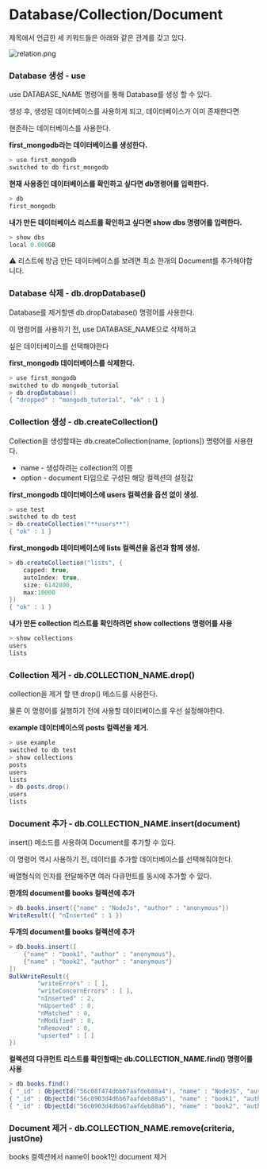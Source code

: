 # Database/Collection/Document

제목에서 언급한 세 키워드들은 아래와 같은 관계를 갖고 있다.

![relation.png](https://s3-us-west-2.amazonaws.com/secure.notion-static.com/aadf151f-3d54-483b-99fe-2fa932b8d000/relation.png)

### Database 생성 - use

use DATABASE_NAME 명령어를 통해 Database를 생성 할 수 있다.

생성 후, 생성된 데이터베이스를 사용하게 되고, 데이터베이스가 이미 존재한다면 

현존하는 데이터베이스를 사용한다.

**first_mongodb라는 데이터베이스를 생성한다.**

```csharp
> use first_mongodb
switched to db first_mongodb
```

**현재 사용중인 데이터베이스를 확인하고 싶다면 db명령어를 입력한다.**

```csharp
> db
first_mongodb
```

**내가 만든 데이터베이스 리스트를 확인하고 싶다면 show dbs 명령어를 입력한다.**

```csharp
> show dbs
local 0.000GB
```

<aside>
⚠️ 리스트에 방금 만든 데이터베이스를 보려면 최소 한개의 Document를 추가해야합니다.

</aside>

### Database 삭제 - db.dropDatabase()

Database를 제거할땐 db.dropDatabase() 명령어를 사용한다.

이 명령어를 사용하기 전, use DATABASE_NAME으로 삭제하고 

싶은 데이터베이스를 선택해야한다

**first_mongodb 데이터베이스를 삭제한다.**

```csharp
> use first_mongodb
switched to db mongodb_tutorial
> db.dropDatabase()
{ "dropped" : "mongodb_tutorial", "ok" : 1 }
```

### Collection 생성 - db.createCollection()

Collection을 생성할때는 db.createCollection(name, [options]) 명령어를 사용한다.

- name - 생성하려는 collection의 이름
- option - document 타입으로 구성된 해당 컬렉션의 설정값

**first_mongodb 데이터베이스에 users 컬렉션을 옵션 없이 생성.**

```csharp
> use test
switched to db test
> db.createCollection("**users**")
{ "ok" : 1 }
```

**first_mongodb 데이터베이스에 lists 컬렉션을 옵션과 함께 생성.**

```csharp
> db.createCollection("lists", {
	capped: true,
	autoIndex: true,
	size; 6142800,
	max:10000
})
{ "ok" : 1 }
```

**내가 만든 collection 리스트를 확인하려면 show collections 명령어를 사용**

```csharp
> show collections
users
lists
```

### Collection 제거 - db.COLLECTION_NAME.drop()

collection을 제거 할 땐 drop() 메소드를 사용한다.

물론 이 명령어를 실행하기 전에 사용할 데이터베이스를 우선 설정해야한다.

**example 데이터베이스의 posts 컬렉션을 제거.**

```csharp
> use example
switched to db test
> show collections
posts
users
lists
> db.posts.drop()
users
lists
```

### Document 추가 - db.COLLECTION_NAME.insert(document)

insert() 메소드를 사용하여 Document를 추가할 수 있다.

이 명령어 역시 사용하기 전, 데이터를 추가할 데이터베이스를 선택해줘야한다.

배열형식의 인자를 전달해주면 여러 다큐먼트를 동시에 추가할 수 있다.

**한개의 document를 books 컬렉션에 추가**

```csharp
> db.books.insert({"name" : "NodeJs", "author" : "anonymous"})
WriteResult({ "nInserted" : 1 })
```

**두개의 document를 books 컬렉션에 추가**

```csharp
> db.books.insert([
	{"name" : "book1", "author" : "anonymous"},
	{"name" : "book2", "author" : "anonymous"}
])
BulkWriteResult({
        "writeErrors" : [ ],
        "writeConcernErrors" : [ ],
        "nInserted" : 2,
        "nUpserted" : 0,
        "nMatched" : 0,
        "nModified" : 0,
        "nRemoved" : 0,
        "upserted" : [ ]
})
```

**컬렉션의 다큐먼트 리스트를 확인할때는 db.COLLECTION_NAME.find() 명령어를 사용**

```csharp
> db.books.find()
{ "_id" : ObjectId("56c08f474d6b67aafdeb88a4"), "name" : "NodeJS", "author" : "anonymous" }
{ "_id" : ObjectId("56c0903d4d6b67aafdeb88a5"), "name" : "book1", "author" : "anonymous" }
{ "_id" : ObjectId("56c0903d4d6b67aafdeb88a6"), "name" : "book2", "author" : "anonymous" }
```

### **Document 제거 - db.COLLECTION_NAME.remove(criteria, justOne)**

books 컬렉션에서 name이 book1인 document 제거
